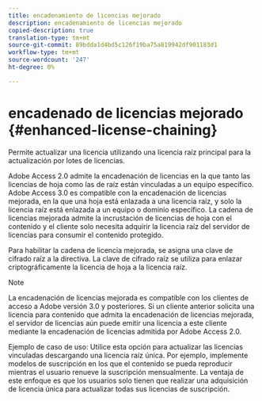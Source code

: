 ```yaml
---
title: encadenamiento de licencias mejorado
description: encadenamiento de licencias mejorado
copied-description: true
translation-type: tm+mt
source-git-commit: 89bdda1d4bd5c126f19ba75a819942df901183d1
workflow-type: tm+mt
source-wordcount: '247'
ht-degree: 0%

---
```



# encadenado de licencias mejorado {#enhanced-license-chaining}

Permite actualizar una licencia utilizando una licencia raíz principal para la actualización por lotes de licencias.

Adobe Access 2.0 admite la encadenación de licencias en la que tanto las licencias de hoja como las de raíz están vinculadas a un equipo específico. Adobe Access 3.0 es compatible con la encadenación de licencias mejorada, en la que una hoja está enlazada a una licencia raíz, y solo la licencia raíz está enlazada a un equipo o dominio específico. La cadena de licencias mejorada admite la incrustación de licencias de hoja con el contenido y el cliente solo necesita adquirir la licencia raíz del servidor de licencias para consumir el contenido protegido.

Para habilitar la cadena de licencia mejorada, se asigna una clave de cifrado raíz a la directiva. La clave de cifrado raíz se utiliza para enlazar criptográficamente la licencia de hoja a la licencia raíz.

>[!NOTE]
>
>La encadenación de licencias mejorada es compatible con los clientes de acceso a Adobe versión 3.0 y posteriores. Si un cliente anterior solicita una licencia para contenido que admita la encadenación de licencias mejorada, el servidor de licencias aún puede emitir una licencia a este cliente mediante la encadenación de licencias admitida por Adobe Access 2.0.

Ejemplo de caso de uso: Utilice esta opción para actualizar las licencias vinculadas descargando una licencia raíz única. Por ejemplo, implemente modelos de suscripción en los que el contenido se pueda reproducir mientras el usuario renueve la suscripción mensualmente. La ventaja de este enfoque es que los usuarios solo tienen que realizar una adquisición de licencia única para actualizar todas sus licencias de suscripción.
